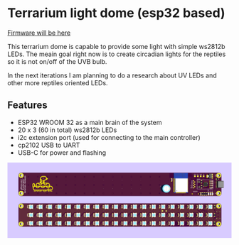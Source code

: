 # Terrarium light dome (esp32 based)
[Firmware will be here](https://github.com/brushknight/terrarium-firmware)

This terrarium dome is capable to provide some light with simple ws2812b LEDs. The meain goal right now is to create circadian lights for the reptiles so it is not on/off of the UVB bulb.

In the next iterations I am planning to do a research about UV LEDs and other more reptiles oriented LEDs.

## Features
- ESP32 WROOM 32 as a main brain of the system
- 20 x 3 (60 in total) ws2812b LEDs
- i2c extension port (used for connecting to the main controller)
- cp2102 USB to UART
- USB-C for power and flashing

![pcb v0.1 3d](./light_dome/pcb/image/v0.1_3d.png)